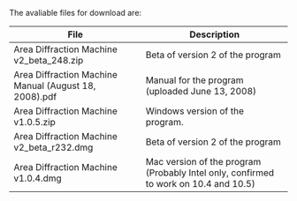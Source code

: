 The avaliable files for download are:

| File                                                  | Description                                                                            |
| ----------------------------------------------------- | -------------------------------------------------------------------------------------- |
| Area Diffraction Machine v2_beta_248.zip              | Beta of version 2 of the program                                                       |
| Area Diffraction Machine Manual (August 18, 2008).pdf | Manual for the program (uploaded June 13, 2008)                                        |
| Area Diffraction Machine v1.0.5.zip                   | Windows version of the program.                                                        |
| Area Diffraction Machine v2_beta_r232.dmg             | Beta of version 2 of the program                                                       |
| Area Diffraction Machine v1.0.4.dmg                   | Mac version of the program (Probably Intel only, confirmed to work on 10.4 and 10.5)   |

